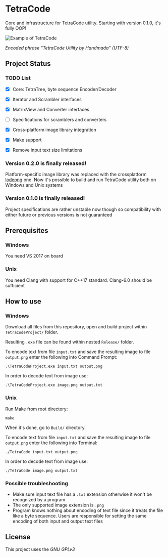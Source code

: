 # TetraCode
Core and infrastructure for TetraCode utility.
Starting with version 0.1.0, it's fully OOP!

![Example of TetraCode](https://i.imgur.com/eG1qclM.png)

*Encoded phrase "TetraCode Utility by Handmada" (UTF-8)*



## Project Status
### TODO List
- [x] Core: TetraTree, byte sequence Encoder/Decoder
- [x] Iterator and Scrambler interfaces
- [x] MatrixView and Converter interfaces
- [ ] Specifications for scramblers and converters
- [x] Cross-platform image library integration
- [x] Make support
- [x] Remove input text size limitations


### Version 0.2.0 is finally released!
Platform-specific image library was replaced with the crossplatform
[lodepng](https://github.com/lvandeve/lodepng) one.
Now it's possible to build and run TetraCode utility both on Windows
and Unix systems


### Version 0.1.0 is finally released!
Project specifications are rather unstable now though
so compatibility with either future or previous versions is not guaranteed



## Prerequisites
### Windows
You need VS 2017 on board


### Unix
You need Clang with support for C++17 standard.
Clang-6.0 should be sufficient



## How to use
### Windows
Download all files from this repository,
open and build project within `TetraCodeProject/` folder.

Resulting `.exe` file can be found within nested `Release/` folder.

To encode text from file `input.txt` and save the resulting image
to file `output.png` enter the following into Command Prompt:
```
.\TetraCodeProject.exe input.txt output.png
```

In order to decode text from image use:
```
.\TetraCodeProject.exe image.png output.txt
```


### Unix
Run Make from root directory:
```
make
```

When it's done, go to `Build/` directory.

To encode text from file `input.txt` and save the resulting image
to file `output.png` enter the following into Terminal:
```
./TetraCode input.txt output.png
```

In order to decode text from image use:
```
./TetraCode image.png output.txt
```


### Possible troubleshooting
* Make sure input text file has a `.txt` extension otherwise it won't be
  recognized by a program
* The only supported image extension is `.png`
* Program knows nothing about encoding of text file
  since it treats the file like a byte sequence. Users are responsible for
  setting the same encoding of both input and output text files



## License
This project uses the *GNU GPLv3*
  
